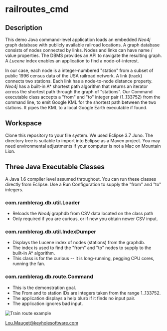 # railroutes_cmd

## Description

This demo Java command-level application loads an embedded *Neo4j* graph database with publicly available railroad locations. A graph
database consists of nodes connected by links. Nodes and links can have name / value properties. The DBMS provides an API to navigate the
resulting graph. A *Lucene* index enables an application to find a node-of-interest. 

In our case, each node is a integer-numbered "station" from a subset of public 1996 census data of the USA railroad network. A link
(track) connects two stations. Each link has a node-to-node distance property. *Neo4j* has a built-in A* shortest path algorithm that
returns an iterator across the shortest path through the graph of "stations". Our Command executable class accepts a "from" and "to" integer
pair (1..133752) from the command line, to emit Google KML for the shortest path between the two stations. It pipes the KML to a local Google Earth
executable if found.

## Workspace

Clone this repository to your file system. We used Eclipse 3.7 Juno. The directory tree is suitable to import into Eclipse as a Maven
project. You may need environmental adjustments if your computer is not a Mac on Mountain Lion.

## Three Java Executable Classes

A Java 1.6 compiler level assumed throughout. You can run these classes directly from Eclipse. Use a Run Configuration to supply the
"from" and "to" integers.

### com.ramblerag.db.util.Loader

+ Reloads the *Neo4j* graphdb from CSV data located on the class path
+ Only required if you are curious, or if new you obtain newer CSV input.

### com.ramblerag.db.util.IndexDumper

+ Displays the Lucene index of nodes (stations) from the graphdb. 
+ The index is used to find the "from" and "to" nodes to supply to the built-in A* algorithm.
+ This class is for the curious -- it is long-running, pegging CPU cores, running the fan.

### com.ramblerag.db.route.Command  <from ID> <to ID>

+ This is the demonstration goal. 
+ The From and to station IDs are integers taken from the range 1..133752.
+ The application displays a help blurb if it finds no input pair.
+ The application ignores bad input.

![Train route example](https://raw.github.com/mauget/railroutes_cmd/master/RailRoute.png "Fiqure 1. Google Earth path")

[Lou.Mauget@keyholesoftware.com](mailto:Lou.Mauget@keyholesoftware.com)
